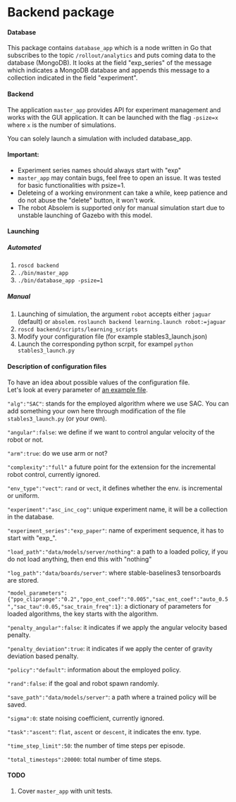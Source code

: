 # Backend package

#### Database
This package contains `database_app` which is a node written in Go that subscribes to the topic `/rollout/analytics` and puts coming data to the database (MongoDB).
It looks at the field "exp_series" of the message which indicates a MongoDB database and appends this message to a collection indicated in the field "experiment".

#### Backend
The application `master_app` provides API for experiment management and works with the GUI application.
It can be launched with the flag `-psize=x` where `x` is the number of simulations.  

You can solely launch a simulation with included database_app.

#### Important:
* Experiment series names should always start with "exp"
* `master_app` may contain bugs, feel free to open an issue.  It was tested for basic functionalities with psize=1.
* Deleteing of a working environment can take a while, keep patience and do not abuse the "delete" button, it won't work.
* The robot Absolem is supported only for manual simulation start due to unstable launching of Gazebo with this model.

#### Launching
##### Automated
1. `roscd backend`
2. `./bin/master_app`
3. `./bin/database_app -psize=1`
##### Manual
1. Launching of simulation, the argument `robot` accepts either `jaguar` (default) or `absolem`. 
   `roslaunch backend learning.launch robot:=jaguar`
3. `roscd backend/scripts/learning_scripts`
4. Modify your configuration file (for example stables3_launch.json)
5. Launch the corresponding python scrpit, for exampel `python stables3_launch.py`

#### Description of configuration files 

To have an idea about possible values of the configuration file.  
Let's look at every parameter of [an example file](https://github.com/gwaxG/robot_ws/blob/main/examples/asc-inc-cog.json).  

`"alg":"SAC"`: stands for the employed algorithm where we use SAC. 
You can add something your own here through modification of the file `stables3_launch.py` (or your own).

`"angular":false`: we define if we want to control angular velocity of the robot or not.  

`"arm":true`: do we use arm or not?    

`"complexity":"full"` a future point for the extension for the incremental robot control, currently ignored.

`"env_type":"vect"`: `rand` or `vect`, it defines whether the env. is incremental or uniform.  

`"experiment":"asc_inc_cog"`: unique experiment name, it will be a collection in the database.  

`"experiment_series":"exp_paper"`: name of experiment sequence, it has to start with "exp_".   

`"load_path":"data/models/server/nothing"`: a path to a loaded policy, if you do not load anything, 
then end this with "nothing"  

`"log_path":"data/boards/server"`: where stable-baselines3 tensorboards are stored.  

`"model_parameters":{"ppo_cliprange":"0.2","ppo_ent_coef":"0.005","sac_ent_coef":"auto_0.5","sac_tau":0.05,"sac_train_freq":1}`:
a dictionary of parameters for loaded algorithms, the key starts with the algorithm.  

`"penalty_angular":false`: it indicates if we apply the angular velocity based penalty.  

`"penalty_deviation":true`: it indicates if we apply the center of gravity deviation based penalty.

`"policy":"default"`:  information about the employed policy.  

`"rand":false`: if the goal and robot spawn randomly.

`"save_path":"data/models/server"`: a path where a trained policy will be saved.

`"sigma":0`: state noising coefficient, currently ignored.  

`"task":"ascent"`: `flat`, `ascent` or `descent`, it indicates the env. type.  

`"time_step_limit":50`: the number of time steps per episode.  

`"total_timesteps":20000`:  total number of time steps.  

#### TODO
1. Cover `master_app` with unit tests.

